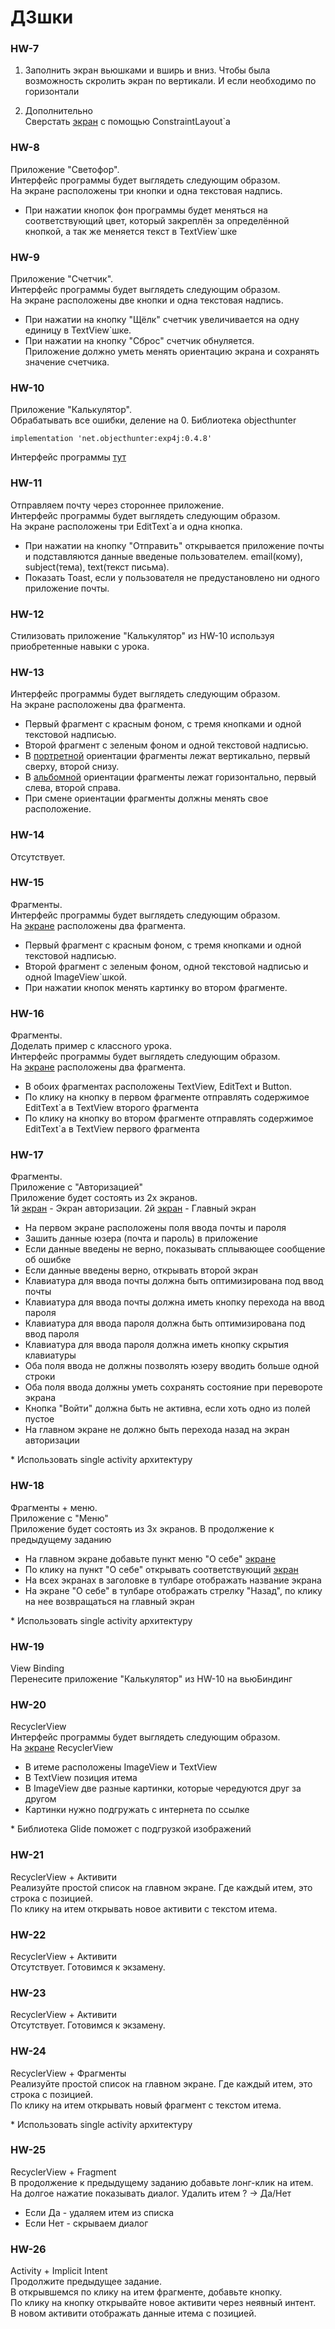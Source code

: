 # ДЗшки

### HW-7

1) Заполнить экран вьюшками и вширь и вниз.
Чтобы была возможность скролить экран по вертикали.
И если необходимо по горизонтали

2) Дополнительно <br/>
Сверстать [экран](https://riggaroo.co.za/wp-content/uploads/2017/09/constraintlayout_android_example.png) с помощью ConstraintLayout`а


### HW-8

Приложение "Светофор". <br/>
Интерфейс программы будет выглядеть следующим образом. <br/>
На экране расположены три кнопки и одна текстовая надпись. <br/>
 * При нажатии кнопок фон программы будет меняться на соответствующий цвет,
который закреплён за определённой кнопкой, а так же меняется текст в TextView`шке


### HW-9

Приложение "Счетчик". <br/>
Интерфейс программы будет выглядеть следующим образом. <br/>
На экране расположены две кнопки и одна текстовая надпись. <br/>
 * При нажатии на кнопку "Щёлк" счетчик увеличивается на одну единицу в TextView`шке. <br/>
 * При нажатии на кнопку "Сброс" счетчик обнуляется. <br/>
Приложение должно уметь менять ориентацию экрана и сохранять значение счетчика. <br/>


### HW-10

Приложение "Калькулятор". <br/>
Обрабатывать все ошибки, деление на 0.
Библиотека objecthunter

    implementation 'net.objecthunter:exp4j:0.4.8'

Интерфейс программы [тут](https://ibb.co/6JSpYFb)


### HW-11

Отправляем почту через стороннее приложение. <br/>
Интерфейс программы будет выглядеть следующим образом. <br/>
На экране расположены три EditText`а и одна кнопка. <br/>
 * При нажатии на кнопку "Отправить" открывается приложение почты
и подставляются данные введеные пользователем. email(кому), subject(тема), text(текст письма). <br/>
 * Показать Toast, если у пользователя не предустановлено ни одного приложение почты.


### HW-12

Стилизовать приложение "Калькулятор" из HW-10 используя приобретенные навыки с урока.


### HW-13

Интерфейс программы будет выглядеть следующим образом. <br/>
На экране расположены два фрагмента. <br/>
  * Первый фрагмент с красным фоном, с тремя кнопками и одной текстовой надписью. <br/>
  * Второй фрагмент с зеленым фоном и одной текстовой надписью. <br/>
  * В [портретной](https://ibb.co/C1DZ7Sy) ориентации фрагменты лежат вертикально, первый сверху, второй снизу. <br/>
  * В [альбомной](https://ibb.co/RvgTHwV) ориентации фрагменты лежат горизонтально, первый слева, второй справа. <br/>
  * При смене ориентации фрагменты должны менять свое расположение. <br/>


### HW-14

Отсутствует.


### HW-15

Фрагменты. <br/>
Интерфейс программы будет выглядеть следующим образом. <br/>
На [экране](https://ibb.co/5jwMzDq) расположены два фрагмента. <br/>
  * Первый фрагмент с красным фоном, с тремя кнопками и одной текстовой надписью. <br/>
  * Второй фрагмент с зеленым фоном, одной текстовой надписью и одной ImageView`шкой. <br/>
  * При нажатии кнопок менять картинку во втором фрагменте. <br/>


### HW-16

Фрагменты. <br/>
Доделать пример с классного урока. <br/>
Интерфейс программы будет выглядеть следующим образом. <br/>
На [экране](https://ibb.co/NrDrzKY) расположены два фрагмента. <br/>
  * В обоих фрагментах расположены TextView, EditText и Button. <br/>
  * По клику на кнопку в первом фрагменте отправлять содержимое EditText`а
    в TextView второго фрагмента <br/>
  * По клику на кнопку во втором фрагменте отправлять содержимое EditText`а
    в TextView первого фрагмента <br/>


### HW-17

Фрагменты. <br/>
Приложение с "Авторизацией" <br/>
Приложение будет состоять из 2х экранов. <br/>
1й [экран](https://ibb.co/BccpTNN) - Экран авторизации. 2й [экран](https://ibb.co/gg2FPzN) - Главный экран <br/>
  * На первом экране расположены поля ввода почты и пароля <br/>
  * Зашить данные юзера (почта и пароль) в приложение <br/>
  * Если данные введены не верно, показывать сплывающее сообщение об ошибке <br/>
  * Если данные введены верно, открывать второй экран <br/>
  * Клавиатура для ввода почты должна быть оптимизирована под ввод почты <br/>
  * Клавиатура для ввода почты должна иметь кнопку перехода на ввод пароля <br/>
  * Клавиатура для ввода пароля должна быть оптимизирована под ввод пароля <br/>
  * Клавиатура для ввода пароля должна иметь кнопку скрытия клавиатуры <br/>
  * Оба поля ввода не должны позволять юзеру вводить больше одной строки <br/>
  * Оба поля ввода должны уметь сохранять состояние при перевороте экрана <br/>
  * Кнопка "Войти" должна быть не активна, если хоть одно из полей пустое <br/>
  * На главном экране не должно быть перехода назад на экран авторизации <br/>

\* Использовать single activity архитектуру <br/>


### HW-18

Фрагменты + меню. <br/>
Приложение с "Меню" <br/>
Приложение будет состоять из 3х экранов. В продолжение к предыдущему заданию <br/>
  * На главном экране добавьте пункт меню "О себе" [экране](https://ibb.co/V2kx7gX) <br/>
  * По клику на пункт "О себе" открывать соответствующий [экран](https://ibb.co/MPgW9FG) <br/>
  * На всех экранах в заголовке в тулбаре отображать название экрана <br/>
  * На экране "О себе" в тулбаре отображать стрелку "Назад", по клику на нее возвращаться на главный экран <br/>

\* Использовать single activity архитектуру <br/>


### HW-19

View Binding <br/>
Перенесите приложение "Калькулятор" из HW-10 на вьюБиндинг


### HW-20

RecyclerView <br/>
Интерфейс программы будет выглядеть следующим образом. <br/>
На [экране](https://ibb.co/71b0gY1) RecyclerView <br/>
  * В итеме расположены ImageView и TextView <br/>
  * В TextView позиция итема <br/>
  * В ImageView две разные картинки, которые чередуются друг за другом <br/>
  * Картинки нужно подгружать с интернета по ссылке <br/>

\* Библиотека Glide поможет с подгрузкой изображений <br/>


### HW-21

RecyclerView + Активити <br/>
Реализуйте простой список на главном экране. Где каждый итем, это строка с позицией. <br/>
По клику на итем открывать новое активити с текстом итема. <br/>


### HW-22

RecyclerView + Активити <br/>
Отсутствует. Готовимся к экзамену. <br/>


### HW-23

RecyclerView + Активити <br/>
Отсутствует. Готовимся к экзамену. <br/>


### HW-24

RecyclerView + Фрагменты <br/>
Реализуйте простой список на главном экране. Где каждый итем, это строка с позицией. <br/>
По клику на итем открывать новый фрагмент с текстом итема. <br/>

\* Использовать single activity архитектуру <br/>


### HW-25

RecyclerView + Fragment <br/>
В продолжение к предыдущему заданию добавьте лонг-клик на итем. <br/>
На долгое нажатие показывать диалог. Удалить итем ? -> Да/Нет <br/>
  * Если Да - удаляем итем из списка <br/>
  * Если Нет - скрываем диалог <br/>


### HW-26

Activity + Implicit Intent <br/>
Продолжите предыдущее задание. <br/>
В открывшемся по клику на итем фрагменте, добавьте кнопку. <br/>
По клику на кнопку открывайте новое активити через неявный интент. <br/>
В новом активити отображать данные итема с позицией. <br/>